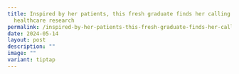 ```yaml
---
title: Inspired by her patients, this fresh graduate finds her calling in
  healthcare research
permalink: /inspired-by-her-patients-this-fresh-graduate-finds-her-calling-in-healthcare-research/
date: 2024-05-14
layout: post
description: ""
image: ""
variant: tiptap
---
```

